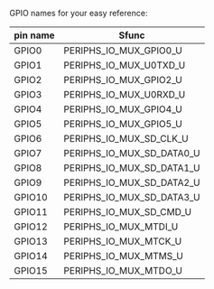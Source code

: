GPIO names for your easy reference:



| pin name  | Sfunc                     |
| --------- |---------------------------|
|GPIO0      | PERIPHS_IO_MUX_GPIO0_U    |
|GPIO1      | PERIPHS_IO_MUX_U0TXD_U    |
|GPIO2      | PERIPHS_IO_MUX_GPIO2_U    |
|GPIO3      | PERIPHS_IO_MUX_U0RXD_U    |
|GPIO4      | PERIPHS_IO_MUX_GPIO4_U    |
|GPIO5      | PERIPHS_IO_MUX_GPIO5_U    |
|GPIO6      | PERIPHS_IO_MUX_SD_CLK_U   |
|GPIO7      | PERIPHS_IO_MUX_SD_DATA0_U |
|GPIO8      | PERIPHS_IO_MUX_SD_DATA1_U |
|GPIO9      | PERIPHS_IO_MUX_SD_DATA2_U |
|GPIO10     | PERIPHS_IO_MUX_SD_DATA3_U |
|GPIO11     | PERIPHS_IO_MUX_SD_CMD_U   |
|GPIO12     | PERIPHS_IO_MUX_MTDI_U     |
|GPIO13     | PERIPHS_IO_MUX_MTCK_U     |
|GPIO14     | PERIPHS_IO_MUX_MTMS_U     |
|GPIO15     | PERIPHS_IO_MUX_MTDO_U     |
